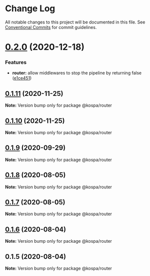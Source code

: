 # Change Log

All notable changes to this project will be documented in this file.
See [Conventional Commits](https://conventionalcommits.org) for commit guidelines.

# [0.2.0](https://github.com/spatools/kospa/compare/@kospa/router@0.1.11...@kospa/router@0.2.0) (2020-12-18)


### Features

* **router:** allow middlewares to stop the pipeline by returning false ([e1ce451](https://github.com/spatools/kospa/commit/e1ce4510689977c44b6a9582f6054b53a4c6e4d2))





## [0.1.11](https://github.com/spatools/kospa/compare/@kospa/router@0.1.10...@kospa/router@0.1.11) (2020-11-25)

**Note:** Version bump only for package @kospa/router





## [0.1.10](https://github.com/spatools/kospa/compare/@kospa/router@0.1.9...@kospa/router@0.1.10) (2020-11-25)

**Note:** Version bump only for package @kospa/router





## [0.1.9](https://github.com/spatools/kospa/compare/@kospa/router@0.1.8...@kospa/router@0.1.9) (2020-09-29)

**Note:** Version bump only for package @kospa/router





## [0.1.8](https://github.com/spatools/kospa/compare/@kospa/router@0.1.7...@kospa/router@0.1.8) (2020-08-05)

**Note:** Version bump only for package @kospa/router





## [0.1.7](https://github.com/spatools/kospa/compare/@kospa/router@0.1.6...@kospa/router@0.1.7) (2020-08-05)

**Note:** Version bump only for package @kospa/router





## [0.1.6](https://github.com/spatools/kospa/compare/@kospa/router@0.1.5...@kospa/router@0.1.6) (2020-08-04)

**Note:** Version bump only for package @kospa/router





## 0.1.5 (2020-08-04)

**Note:** Version bump only for package @kospa/router
